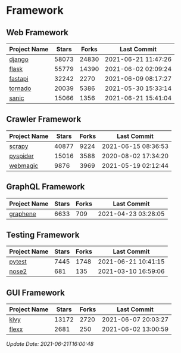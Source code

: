 # Framework

## Web Framework
| Project Name | Stars | Forks | Last Commit |
| ------------ | ----- | ----- | ----------- |
| [django](https://github.com/django/django) | 58073 | 24830 | 2021-06-21 11:47:26 |
| [flask](https://github.com/pallets/flask) | 55779 | 14390 | 2021-06-02 02:09:24 |
| [fastapi](https://github.com/tiangolo/fastapi) | 32242 | 2270 | 2021-06-09 08:17:27 |
| [tornado](https://github.com/tornadoweb/tornado) | 20039 | 5386 | 2021-05-30 15:33:14 |
| [sanic](https://github.com/sanic-org/sanic) | 15066 | 1356 | 2021-06-21 15:41:04 |

## Crawler Framework
| Project Name | Stars | Forks | Last Commit |
| ------------ | ----- | ----- | ----------- |
| [scrapy](https://github.com/scrapy/scrapy) | 40877 | 9224 | 2021-06-15 08:36:53 |
| [pyspider](https://github.com/binux/pyspider) | 15016 | 3588 | 2020-08-02 17:34:20 |
| [webmagic](https://github.com/code4craft/webmagic) | 9876 | 3969 | 2021-05-19 02:12:44 |

## GraphQL Framework
| Project Name | Stars | Forks | Last Commit |
| ------------ | ----- | ----- | ----------- |
| [graphene](https://github.com/graphql-python/graphene) | 6633 | 709 | 2021-04-23 03:28:05 |

## Testing Framework
| Project Name | Stars | Forks | Last Commit |
| ------------ | ----- | ----- | ----------- |
| [pytest](https://github.com/pytest-dev/pytest) | 7445 | 1748 | 2021-06-21 10:41:15 |
| [nose2](https://github.com/nose-devs/nose2) | 681 | 135 | 2021-03-10 16:59:06 |

## GUI Framework
| Project Name | Stars | Forks | Last Commit |
| ------------ | ----- | ----- | ----------- |
| [kivy](https://github.com/kivy/kivy) | 13172 | 2720 | 2021-06-07 20:03:27 |
| [flexx](https://github.com/flexxui/flexx) | 2681 | 250 | 2021-06-02 13:00:59 |

*Update Date: 2021-06-21T16:00:48*